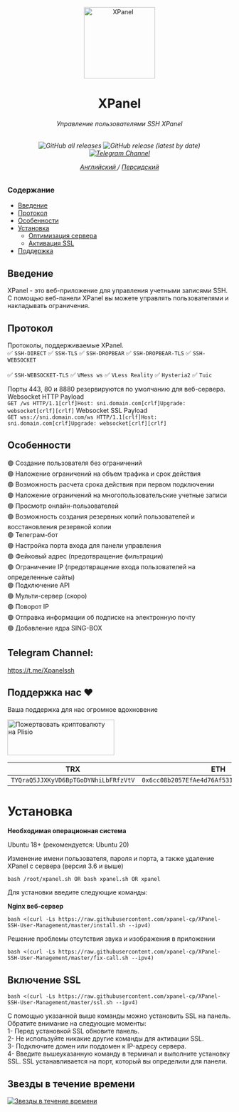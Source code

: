 <p align="center">
<picture>
<img width="160" height="160"  alt="XPanel" src="https://raw.githubusercontent.com/xpanel-cp/XPanel-SSH-User-Management/master/xlogo.png">
</picture>
  </p> 
<h1 align="center"/>XPanel</h1>
<h6 align="center">Управление пользователями SSH XPanel<h6>
<p align="center">
<img alt="GitHub all releases" src="https://img.shields.io/github/downloads/xpanel-cp/XPanel-SSH-User-Management/total">
<img alt="GitHub release (latest by date)" src="https://img.shields.io/github/v/release/xpanel-cp/XPanel-SSH-User-Management">
<a href="https://t.me/Xpanelssh" target="_blank">
<img alt="Telegram Channel" src="https://img.shields.io/endpoint?label=Channel&style=flat-square&url=https%3A%2F%2Ftg.sumanjay.workers.dev%2FXpanelssh&color=blue">
</a>
</p>
 
<p align="center">
	<a href="./README-EN.md">
	Английский
	</a>
	/
	<a href="./README.md">
	Персидский
	</a>
</p>


### Содержание
- [Введение](#Введение)<br>
- [Протокол](#Протокол-)<br>
- [Особенности](#особенности-)<br>
- [Установка](#Установка) <br>
  - [Оптимизация сервера](#Оптимизация-сервера)<br>
  - [Активация SSL](#Активация-SSL)<br>
- [Поддержка](#Поддержка-нас-hearts)<br>
 
## Введение <br>
XPanel - это веб-приложение для управления учетными записями SSH. С помощью веб-панели XPanel вы можете управлять пользователями и накладывать ограничения.

## Протокол <br>
Протоколы, поддерживаемые XPanel.<br>
:white_check_mark:  `SSH-DIRECT`  :white_check_mark:  `SSH-TLS` :white_check_mark:  `SSH-DROPBEAR`  :white_check_mark:  `SSH-DROPBEAR-TLS` :white_check_mark:  `SSH-WEBSOCKET` <br>  
:white_check_mark:  `SSH-WEBSOCKET-TLS` :white_check_mark:  `VMess ws`  :white_check_mark:  `VLess Reality` :white_check_mark:  `Hysteria2`  :white_check_mark:  `Tuic`

Порты 443, 80 и 8880 резервируются по умолчанию для веб-сервера. <br>
Websocket HTTP Payload<br>
`GET /ws HTTP/1.1[crlf]Host: sni.domain.com[crlf]Upgrade: websocket[crlf][crlf]` 
Websocket SSL Payload<br>
`GET wss://sni.domain.com/ws HTTP/1.1[crlf]Host: sni.domain.com[crlf]Upgrade: websocket[crlf][crlf]` <br>

## Особенности <br>
:green_circle: Создание пользователя без ограничений <br>
:green_circle: Наложение ограничений на объем трафика и срок действия<br>
:green_circle: Возможность расчета срока действия при первом подключении<br>
:green_circle: Наложение ограничений на многопользовательские учетные записи<br>
:green_circle: Просмотр онлайн-пользователей<br>
:green_circle: Возможность создания резервных копий пользователей и восстановления резервной копии<br>
:green_circle: Телеграм-бот <br>
:green_circle: Настройка порта входа для панели управления<br>
:green_circle: Фейковый адрес (предотвращение фильтрации) <br>
:green_circle: Ограничение IP (предотвращение входа пользователей на определенные сайты)<br>
:green_circle: Подключение API<br>
:green_circle: Мульти-сервер (скоро) <br>
:green_circle: Поворот IP <br>
:green_circle: Отправка информации об подписке на электронную почту <br>
:green_circle: Добавление ядра SING-BOX <br>

## Telegram Channel:
https://t.me/Xpanelssh

## Поддержка нас :hearts:
Ваша поддержка для нас огромное вдохновение<br> 
<p align="left">
<a href="https://plisio.net/donate/KL6W5z8k" target="_blank"><img src="https://plisio.net/img/donate/donate_light_icons_mono.png" alt="Пожертвовать криптовалюту на Plisio" width="240" height="80" /></a><br>
    
|                    TRX                   |                       ETH                         |                    Litecoin                       |
| ---------------------------------------- |:-------------------------------------------------:| -------------------------------------------------:|
| ```TYQraQ5JJXKyVD6BpTGoDYNhiLbFRfzVtV``` |  ```0x6cc08b2057EfAe4d76Af531e145DeEd4B73c9D7e``` | ```ltc1q6gq4espx74lp6jvhmr0jmxlu4al0uwemmzwdv4``` |    

</p>    

# Установка


**Необходимая операционная система**

Ubuntu 18+ (рекомендуется: Ubuntu 20)<br>

Изменение имени пользователя, пароля и порта, а также удаление XPanel с сервера (версия 3.6 и выше)

```
bash /root/xpanel.sh OR bash xpanel.sh OR xpanel
```

Для установки введите следующие команды:

**Nginx веб-сервер**
```
bash <(curl -Ls https://raw.githubusercontent.com/xpanel-cp/XPanel-SSH-User-Management/master/install.sh --ipv4)
```

Решение проблемы отсутствия звука и изображения в приложении <br>

```
bash <(curl -Ls https://raw.githubusercontent.com/xpanel-cp/XPanel-SSH-User-Management/master/fix-call.sh --ipv4)
```

## Включение SSL

```
bash <(curl -Ls https://raw.githubusercontent.com/xpanel-cp/XPanel-SSH-User-Management/master/ssl.sh --ipv4)
```

С помощью указанной выше команды можно установить SSL на панель. Обратите внимание на следующие моменты: <br>
1- Перед установкой SSL обновите панель.<br>
2- Не используйте никакие другие команды для активации SSL.<br>
3- Подключите домен или поддомен к IP-адресу сервера.<br>
4- Введите вышеуказанную команду в терминал и выполните установку SSL.
SSL устанавливается на порт, который вы определили для панели. <br>



## Звезды в течение времени

[![Звезды в течение времени](https://starchart.cc/xpanel-cp/XPanel-SSH-User-Management.svg)](https://starchart.cc/xpanel-cp/XPanel-SSH-User-Management)



